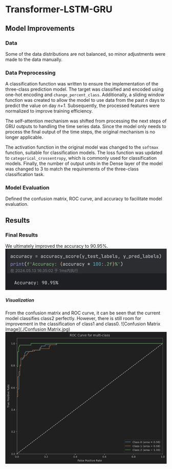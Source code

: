 # Transformer-LSTM-GRU

## Model Improvements

### Data
Some of the data distributions are not balanced, so minor adjustments were made to the data manually.

### Data Preprocessing
A classification function was written to ensure the implementation of the three-class prediction model. The target was classified and encoded using one-hot encoding and `change_percent_class`. Additionally, a sliding window function was created to allow the model to use data from the past *n* days to predict the value on day *n+1*. Subsequently, the processed features were normalized to improve training efficiency.

The self-attention mechanism was shifted from processing the next steps of GRU outputs to handling the time series data. Since the model only needs to process the final output of the time steps, the original mechanism is no longer applicable.

The activation function in the original model was changed to the `softmax` function, suitable for classification models. The loss function was updated to `categorical_crossentropy`, which is commonly used for classification models. Finally, the number of output units in the Dense layer of the model was changed to 3 to match the requirements of the three-class classification task.
### Model Evaluation
Defined the confusion matrix, ROC curve, and accuracy to facilitate model evaluation.

## Results

### Final Results
We ultimately improved the accuracy to 90.95%.
![Accuracy Image](./Accuracy.jpg)
##### Visualization
From the confusion matrix and ROC curve, it can be seen that the current model classifies class2 perfectly. However, there is still room for improvement in the classification of class1 and class0.
![Confusion Matrix Image](./Confusion Matrix.jpg)
![ROC Image](./ROC.jpg)
